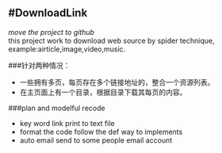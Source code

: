 #DownloadLink
---------------------------
_move the project to github_  
this project work to download web source by spider technique,
example:airticle,image,video,music.


###针对两种情况：
* 一些拥有多页，每页存在多个链接地址的，整合一个资源列表。  
* 在主页面上有一个目录，根据目录下载其每页的内容。  


###plan and modelful recode
* key word link print to text file
* format the code follow the def way to implements
* auto email send to some people email account